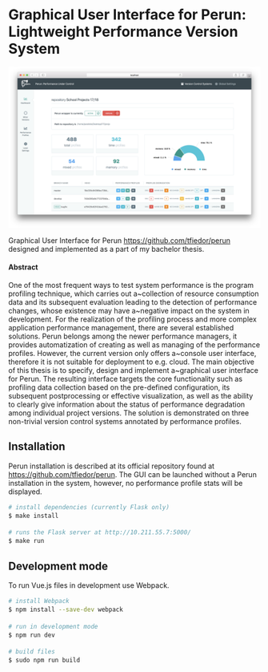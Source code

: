 Graphical User Interface for Perun: Lightweight Performance Version System
=============================================

<p align="center">
  <img src="screens/dashboard.png">
</p>

Graphical User Interface for Perun <https://github.com/tfiedor/perun> designed and implemented as a part of my bachelor thesis.

#### Abstract
One of the most frequent ways to test system performance is the program profiling technique, which carries out a~collection of resource consumption data and its subsequent evaluation leading to the detection of performance changes, whose existence may have a~negative impact on the system in development. For the realization of the profiling process and more complex application performance management, there are several established solutions. Perun belongs among the newer performance managers, it provides automatization of creating as well as managing of the performance profiles. However, the current version only offers a~console user interface, therefore it is not suitable for deployment to e.g. cloud. The main objective of this thesis is to specify, design and implement a~graphical user interface for Perun. The resulting interface targets the core functionality such as profiling data collection based on the pre-defined configuration, its subsequent postprocessing or effective visualization, as well as the ability to clearly give information about the status of performance degradation among individual project versions. The solution is demonstrated on three non-trivial version control systems annotated by performance profiles.

Installation
------------
Perun installation is described at its official repository found at <https://github.com/tfiedor/perun>. The GUI can be launched without a Perun installation in the system, however, no performance profile stats will be displayed.

``` bash
# install dependencies (currently Flask only)
$ make install

# runs the Flask server at http://10.211.55.7:5000/
$ make run
```

Development mode
------------
To run Vue.js files in development use Webpack.
``` bash
# install Webpack
$ npm install --save-dev webpack

# run in development mode
$ npm run dev

# build files
$ sudo npm run build
```
